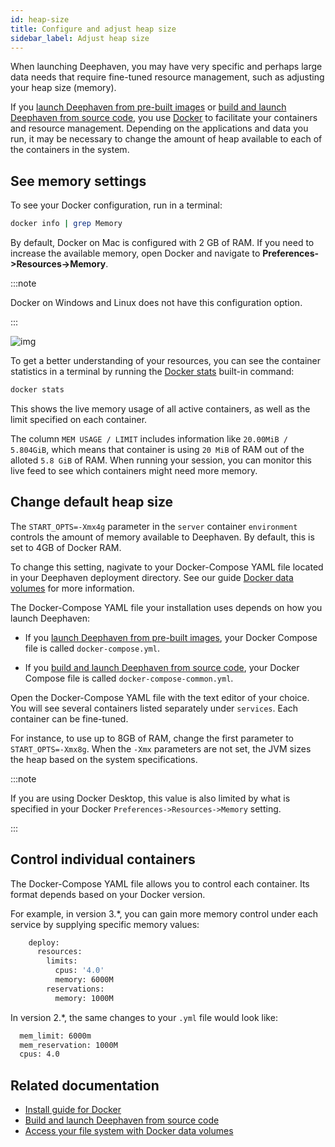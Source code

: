 ```yaml
---
id: heap-size
title: Configure and adjust heap size
sidebar_label: Adjust heap size
---
```


When launching Deephaven, you may have very specific and perhaps large data needs that require fine-tuned resource management, such as adjusting your heap size (memory).

If you [launch Deephaven from pre-built images](../tutorials/docker-install.md) or [build and launch Deephaven from source code](../how-to-guides/launch-build.md), you use [Docker](https://www.docker.com/) to facilitate your containers and resource management. Depending on the applications and data you run, it may be necessary to change the amount of heap available to each of the containers in the system.

## See memory settings

To see your Docker configuration, run in a terminal:

```bash
docker info | grep Memory
```

By default, Docker on Mac is configured with 2 GB of RAM. If you need to increase the available memory, open Docker and navigate to **Preferences->Resources->Memory**.

:::note

Docker on Windows and Linux does not have this configuration option.

:::

![img](../assets/tutorials/launch/DockerConfigMac.png)

To get a better understanding of your resources, you can see the container statistics in a terminal by running the [Docker stats](https://docs.docker.com/engine/reference/commandline/stats/) built-in command:

```bash
docker stats
```

This shows the live memory usage of all active containers, as well as the limit specified on each container.

The column `MEM USAGE / LIMIT` includes information like `20.00MiB / 5.804GiB`, which means that container is using `20 MiB` of RAM out of the alloted `5.8 GiB` of RAM. When running your session, you can monitor this live feed to see which containers might need more memory.

## Change default heap size

The `START_OPTS=-Xmx4g` parameter in the `server` container `environment` controls the amount of memory available to Deephaven. By default, this is set to 4GB of Docker RAM.

To change this setting, nagivate to your Docker-Compose YAML file located in your Deephaven deployment directory. See our guide [Docker data volumes](../conceptual/docker-data-volumes.md) for more information.

The Docker-Compose YAML file your installation uses depends on how you launch Deephaven:

- If you [launch Deephaven from pre-built images](../tutorials/docker-install.md), your Docker Compose file is called `docker-compose.yml`.

- If you [build and launch Deephaven from source code](../how-to-guides/launch-build.md), your Docker Compose file is called `docker-compose-common.yml`.

Open the Docker-Compose YAML file with the text editor of your choice. You will see several containers listed separately under `services`. Each container can be fine-tuned.

For instance, to use up to 8GB of RAM, change the first parameter to `START_OPTS=-Xmx8g`. When the `-Xmx` parameters are not set, the JVM sizes the heap based on the system specifications.

:::note

If you are using Docker Desktop, this value is also limited by what is specified in your Docker `Preferences->Resources->Memory` setting.

:::

## Control individual containers

The Docker-Compose YAML file allows you to control each container. Its format depends based on your Docker version.

For example, in version 3.\*, you can gain more memory control under each service by supplying specific memory values:

```bash
    deploy:
      resources:
        limits:
          cpus: '4.0'
          memory: 6000M
        reservations:
          memory: 1000M
```

In version 2.\*, the same changes to your `.yml` file would look like:

```bash
  mem_limit: 6000m
  mem_reservation: 1000M
  cpus: 4.0
```

## Related documentation

- [Install guide for Docker](../tutorials/docker-install.md)
- [Build and launch Deephaven from source code](../how-to-guides/launch-build.md)
- [Access your file system with Docker data volumes](../conceptual/docker-data-volumes.md)
